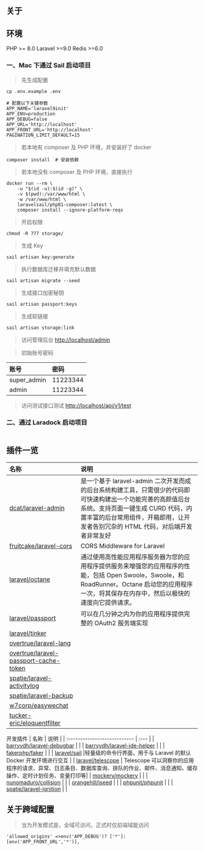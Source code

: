 
## 关于

## 环境

PHP >= 8.0
Laravel >=9.0
Redis >=6.0

### 一、Mac 下通过 Sail 启动项目

> 先生成配置

```
cp .env.example .env

# 配置以下关键参数
APP_NAME='laravel9init'
APP_ENV=production
APP_DEBUG=false
APP_URL='http://localhost'
APP_FRONT_URL='http://localhost'
PAGINATION_LIMIT_DEFAULT=15

```

> 若本地有 composer 及 PHP 环境，并安装好了 docker

```
composer install  # 安装依赖

```

> 若本地没有 composer 及 PHP 环境，直接执行

```
docker run --rm \
    -u "$(id -u):$(id -g)" \
    -v $(pwd):/var/www/html \
    -w /var/www/html \
    laravelsail/php81-composer:latest \
    composer install --ignore-platform-reqs

```


> 开启权限

```
chmod -R 777 storage/
```

> 生成 Key

```
sail artisan key:generate
```

> 执行数据库迁移并填充默认数据

```
sail artisan migrate --seed
```

> 生成接口加密秘钥

```
sail artisan passport:keys
```

> 生成软链接

```
sail artisan storage:link
```

> 访问管理后台
> [http://localhost/admin](http://localhost/admin)

> 初始账号密码

| 账号        | 密码     |
| :---------- | :------- |
| super_admin | 11223344 |
| admin       | 11223344 |

> 访问测试接口测试
> [http://localhost/api/v1/test](http://localhost/api/v1/test)

### 二、通过 Laradock 启动项目

```

```

## 插件一览

| 名称                                                                                  | 说明                                                                                                                                                                                                                                |
| :------------------------------------------------------------------------------------ | :---------------------------------------------------------------------------------------------------------------------------------------------------------------------------------------------------------------------------------- |
| [dcat/laravel-admin](https://learnku.com/docs/dcat-admin/2.x/brief-introduction/8080) | 是一个基于 laravel-admin 二次开发而成的后台系统构建工具，只需很少的代码即可快速构建出一个功能完善的高颜值后台系统。支持页面一键生成 CURD 代码，内置丰富的后台常用组件，开箱即用，让开发者告别冗杂的 HTML 代码，对后端开发者非常友好 |
| [fruitcake/laravel-cors](https://github.com/fruitcake/laravel-cors)                   | CORS Middleware for Laravel                                                                                                                                                                                                         |
| [laravel/octane](https://learnku.com/docs/laravel/9.x/octane/12269)                   | 通过使用高性能应用程序服务器为您的应用程序提供服务来增强您的应用程序的性能，包括 Open Swoole，Swoole，和 RoadRunner。Octane 启动您的应用程序一次，将其保存在内存中，然后以极快的速度向它提供请求。                                  |
| [laravel/passport](https://learnku.com/docs/laravel/9.x/passport/12270)               | 可以在几分钟之内为你的应用程序提供完整的 OAuth2 服务端实现                                                                                                                                                                          |
| [laravel/tinker]()                                                                    |                                                                                                                                                                                                                                     |
| [overtrue/laravel-lang](https://github.com/overtrue/laravel-lang)                     |                                                                                                                                                                                                                                     |
| [overtrue/laravel-passport-cache-token]()                                             |                                                                                                                                                                                                                                     |
| [spatie/laravel-activitylog]()                                                        |                                                                                                                                                                                                                                     |
| [spatie/laravel-backup]()                                                             |                                                                                                                                                                                                                                     |
| [w7corp/easywechat]()                                                                 |                                                                                                                                                                                                                                     |
| [tucker-eric/eloquentfilter](https://github.com/Tucker-Eric/EloquentFilter)           |                                                                                                                                                                                                                                     |

开发插件
| 名称 | 说明 |
| :--------------------------- | :--- |
| [barryvdh/laravel-debugbar]() | |
| [barryvdh/laravel-ide-helper]() | |
| [fakerphp/faker]() | |
| [laravel/sail](https://learnku.com/docs/laravel/9.x/sail/12271#8d04a6) |轻量级的命令行界面，用于与 Laravel 的默认 Docker 开发环境进行交互 |
| [laravel/telescope](https://learnku.com/docs/laravel/9.x/telescope/12275) | Telescope 可以洞察你的应用程序的请求、异常、日志条目、数据库查询、排队的作业、邮件、消息通知、缓存操作、定时计划任务、变量打印等|
| [mockery/mockery]() | |
| [nunomaduro/collision]() | |
| [orangehill/iseed]() | |
| [phpunit/phpunit]() | |
| [spatie/laravel-ignition]() | |

## 关于跨域配置

> 当为开发模式是，全域可访问，正式时仅前端域能访问

```
'allowed_origins' =>env('APP_DEBUG')? ['*']:[env('APP_FRONT_URL','*')],
```
